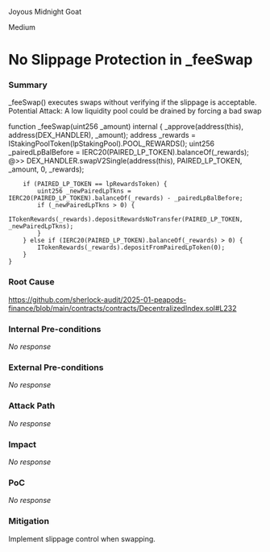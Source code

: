 Joyous Midnight Goat

Medium

# No Slippage Protection in _feeSwap

### Summary

_feeSwap() executes swaps without verifying if the slippage is acceptable.
Potential Attack: A low liquidity pool could be drained by forcing a bad swap

 function _feeSwap(uint256 _amount) internal {
        _approve(address(this), address(DEX_HANDLER), _amount);
        address _rewards = IStakingPoolToken(lpStakingPool).POOL_REWARDS();
        uint256 _pairedLpBalBefore = IERC20(PAIRED_LP_TOKEN).balanceOf(_rewards);
@>>        DEX_HANDLER.swapV2Single(address(this), PAIRED_LP_TOKEN, _amount, 0, _rewards);

        if (PAIRED_LP_TOKEN == lpRewardsToken) {
            uint256 _newPairedLpTkns = IERC20(PAIRED_LP_TOKEN).balanceOf(_rewards) - _pairedLpBalBefore;
            if (_newPairedLpTkns > 0) {
                ITokenRewards(_rewards).depositRewardsNoTransfer(PAIRED_LP_TOKEN, _newPairedLpTkns);
            }
        } else if (IERC20(PAIRED_LP_TOKEN).balanceOf(_rewards) > 0) {
            ITokenRewards(_rewards).depositFromPairedLpToken(0);
        }
    }

### Root Cause

https://github.com/sherlock-audit/2025-01-peapods-finance/blob/main/contracts/contracts/DecentralizedIndex.sol#L232

### Internal Pre-conditions

_No response_

### External Pre-conditions

_No response_

### Attack Path

_No response_

### Impact

_No response_

### PoC

_No response_

### Mitigation

 Implement slippage control when swapping.

